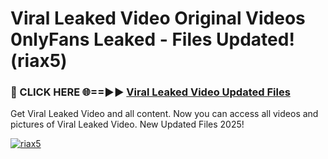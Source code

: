 # Viral Leaked Video Original Videos 0nlyFans Leaked - Files Updated! (riax5)

<h3>🔴 CLICK HERE 🌐==►► <a href="https://hetstrat.blog/NMqPAm" rel="nofollow">Viral Leaked Video Updated Files</a></h3>

Get Viral Leaked Video and all content. Now you can access all videos and pictures of Viral Leaked Video. New Updated Files 2025!

[![riax5](https://i.imgur.com/K7sEzmb.gif)](https://hetstrat.blog/NMqPAm)
